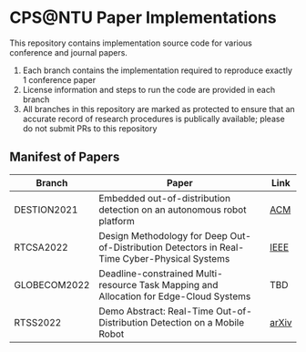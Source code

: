 # CPS@NTU Paper Implementations
This repository contains implementation source code for various conference and journal papers.

1. Each branch contains the implementation required to reproduce exactly 1 conference paper
2. License information and steps to run the code are provided in each branch
3. All branches in this repository are marked as protected to ensure that an accurate record of research procedures is publically available; please do not submit PRs to this repository

## Manifest of Papers
| Branch | Paper | Link |
|--------|-------|-----|
| DESTION2021 | Embedded out-of-distribution detection on an autonomous robot platform | [ACM](https://dl.acm.org/doi/abs/10.1145/3445034.3460509) |
| RTCSA2022 | Design Methodology for Deep Out-of-Distribution Detectors in Real-Time Cyber-Physical Systems | [IEEE]([https://arxiv.org/abs/2207.14694](https://ieeexplore.ieee.org/document/9904799)) |
|GLOBECOM2022|Deadline-constrained Multi-resource Task Mapping and Allocation for Edge-Cloud Systems|TBD|
| RTSS2022 | Demo Abstract: Real-Time Out-of-Distribution Detection on a Mobile Robot | [arXiv](https://arxiv.org/abs/2211.11520) |
